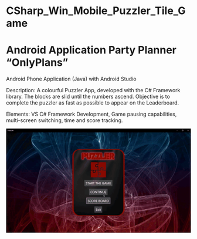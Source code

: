# CSharp_Win_Mobile_Puzzler_Tile_Game
# Android Application Party Planner “OnlyPlans”
 Android Phone Application (Java) with Android Studio

Description:
A colourful Puzzler App, developed with the C# Framework library.  The blocks are slid until the numbers ascend.  Objective is to complete the puzzler as fast as possible to appear on the Leaderboard.

Elements:
VS C# Framework Development, Game pausing capabilities, multi-screen switching, time and score tracking.

 ![Puzzler WinGame Demo](demo/puzzlerGifDemo.gif)
